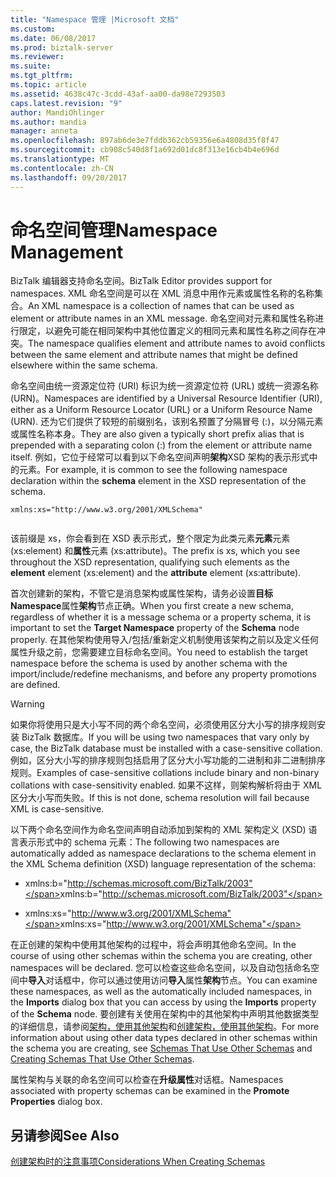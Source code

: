 ```yaml
---
title: "Namespace 管理 |Microsoft 文档"
ms.custom: 
ms.date: 06/08/2017
ms.prod: biztalk-server
ms.reviewer: 
ms.suite: 
ms.tgt_pltfrm: 
ms.topic: article
ms.assetid: 4638c47c-3cdd-43af-aa00-da98e7293503
caps.latest.revision: "9"
author: MandiOhlinger
ms.author: mandia
manager: anneta
ms.openlocfilehash: 897ab6de3e7fddb362cb59356e6a4808d35f8f47
ms.sourcegitcommit: cb908c540d8f1a692d01dc8f313e16cb4b4e696d
ms.translationtype: MT
ms.contentlocale: zh-CN
ms.lasthandoff: 09/20/2017
---
```

# <a name="namespace-management"></a><span data-ttu-id="e5b88-102">命名空间管理</span><span class="sxs-lookup"><span data-stu-id="e5b88-102">Namespace Management</span></span>
<span data-ttu-id="e5b88-103">BizTalk 编辑器支持命名空间。</span><span class="sxs-lookup"><span data-stu-id="e5b88-103">BizTalk Editor provides support for namespaces.</span></span> <span data-ttu-id="e5b88-104">XML 命名空间是可以在 XML 消息中用作元素或属性名称的名称集合。</span><span class="sxs-lookup"><span data-stu-id="e5b88-104">An XML namespace is a collection of names that can be used as element or attribute names in an XML message.</span></span> <span data-ttu-id="e5b88-105">命名空间对元素和属性名称进行限定，以避免可能在相同架构中其他位置定义的相同元素和属性名称之间存在冲突。</span><span class="sxs-lookup"><span data-stu-id="e5b88-105">The namespace qualifies element and attribute names to avoid conflicts between the same element and attribute names that might be defined elsewhere within the same schema.</span></span>  
  
 <span data-ttu-id="e5b88-106">命名空间由统一资源定位符 (URI) 标识为统一资源定位符 (URL) 或统一资源名称 (URN)。</span><span class="sxs-lookup"><span data-stu-id="e5b88-106">Namespaces are identified by a Universal Resource Identifier (URI), either as a Uniform Resource Locator (URL) or a Uniform Resource Name (URN).</span></span> <span data-ttu-id="e5b88-107">还为它们提供了较短的前缀别名，该别名预置了分隔冒号 (:)，以分隔元素或属性名称本身。</span><span class="sxs-lookup"><span data-stu-id="e5b88-107">They are also given a typically short prefix alias that is prepended with a separating colon (:) from the element or attribute name itself.</span></span> <span data-ttu-id="e5b88-108">例如，它位于经常可以看到以下命名空间声明**架构**XSD 架构的表示形式中的元素。</span><span class="sxs-lookup"><span data-stu-id="e5b88-108">For example, it is common to see the following namespace declaration within the **schema** element in the XSD representation of the schema.</span></span>  
  
```  
xmlns:xs="http://www.w3.org/2001/XMLSchema"  
  
```  
  
 <span data-ttu-id="e5b88-109">该前缀是 xs，你会看到在 XSD 表示形式，整个限定为此类元素**元素**元素 (xs:element) 和**属性**元素 (xs:attribute)。</span><span class="sxs-lookup"><span data-stu-id="e5b88-109">The prefix is xs, which you see throughout the XSD representation, qualifying such elements as the **element** element (xs:element) and the **attribute** element (xs:attribute).</span></span>  
  
 <span data-ttu-id="e5b88-110">首次创建新的架构，不管它是消息架构或属性架构，请务必设置**目标 Namespace**属性**架构**节点正确。</span><span class="sxs-lookup"><span data-stu-id="e5b88-110">When you first create a new schema, regardless of whether it is a message schema or a property schema, it is important to set the **Target Namespace** property of the **Schema** node properly.</span></span> <span data-ttu-id="e5b88-111">在其他架构使用导入/包括/重新定义机制使用该架构之前以及定义任何属性升级之前，您需要建立目标命名空间。</span><span class="sxs-lookup"><span data-stu-id="e5b88-111">You need to establish the target namespace before the schema is used by another schema with the import/include/redefine mechanisms, and before any property promotions are defined.</span></span>  
  
> [!WARNING]
>  <span data-ttu-id="e5b88-112">如果你将使用只是大小写不同的两个命名空间，必须使用区分大小写的排序规则安装 BizTalk 数据库。</span><span class="sxs-lookup"><span data-stu-id="e5b88-112">If you will be using two namespaces that vary only by case, the BizTalk database must be installed with a case-sensitive collation.</span></span> <span data-ttu-id="e5b88-113">例如，区分大小写的排序规则包括启用了区分大小写功能的二进制和非二进制排序规则。</span><span class="sxs-lookup"><span data-stu-id="e5b88-113">Examples of case-sensitive collations include binary and non-binary collations with case-sensitivity enabled.</span></span> <span data-ttu-id="e5b88-114">如果不这样，则架构解析将由于 XML 区分大小写而失败。</span><span class="sxs-lookup"><span data-stu-id="e5b88-114">If this is not done, schema resolution will fail because XML is case-sensitive.</span></span>  
  
 <span data-ttu-id="e5b88-115">以下两个命名空间作为命名空间声明自动添加到架构的 XML 架构定义 (XSD) 语言表示形式中的 schema 元素：</span><span class="sxs-lookup"><span data-stu-id="e5b88-115">The following two namespaces are automatically added as namespace declarations to the schema element in the XML Schema definition (XSD) language representation of the schema:</span></span>  
  
-   <span data-ttu-id="e5b88-116">xmlns:b="http://schemas.microsoft.com/BizTalk/2003"</span><span class="sxs-lookup"><span data-stu-id="e5b88-116">xmlns:b="http://schemas.microsoft.com/BizTalk/2003"</span></span>  
  
-   <span data-ttu-id="e5b88-117">xmlns:xs="http://www.w3.org/2001/XMLSchema"</span><span class="sxs-lookup"><span data-stu-id="e5b88-117">xmlns:xs="http://www.w3.org/2001/XMLSchema"</span></span>  
  
 <span data-ttu-id="e5b88-118">在正创建的架构中使用其他架构的过程中，将会声明其他命名空间。</span><span class="sxs-lookup"><span data-stu-id="e5b88-118">In the course of using other schemas within the schema you are creating, other namespaces will be declared.</span></span> <span data-ttu-id="e5b88-119">您可以检查这些命名空间，以及自动包括命名空间中**导入**对话框中，你可以通过使用访问**导入**属性**架构**节点。</span><span class="sxs-lookup"><span data-stu-id="e5b88-119">You can examine these namespaces, as well as the automatically included namespaces, in the **Imports** dialog box that you can access by using the **Imports** property of the **Schema** node.</span></span> <span data-ttu-id="e5b88-120">要创建有关使用在架构中的其他架构中声明其他数据类型的详细信息，请参阅[架构，使用其他架构](../core/schemas-that-use-other-schemas.md)和[创建架构，使用其他架构](../core/how-to-create-schemas-that-use-other-schemas.md)。</span><span class="sxs-lookup"><span data-stu-id="e5b88-120">For more information about using other data types declared in other schemas within the schema you are creating, see [Schemas That Use Other Schemas](../core/schemas-that-use-other-schemas.md) and [Creating Schemas That Use Other Schemas](../core/how-to-create-schemas-that-use-other-schemas.md).</span></span>  
  
 <span data-ttu-id="e5b88-121">属性架构与关联的命名空间可以检查在**升级属性**对话框。</span><span class="sxs-lookup"><span data-stu-id="e5b88-121">Namespaces associated with property schemas can be examined in the **Promote Properties** dialog box.</span></span>  
  
## <a name="see-also"></a><span data-ttu-id="e5b88-122">另请参阅</span><span class="sxs-lookup"><span data-stu-id="e5b88-122">See Also</span></span>  
 [<span data-ttu-id="e5b88-123">创建架构时的注意事项</span><span class="sxs-lookup"><span data-stu-id="e5b88-123">Considerations When Creating Schemas</span></span>](../core/considerations-when-creating-schemas.md)